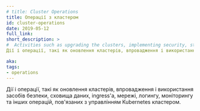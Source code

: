 ```yaml
---
# title: Cluster Operations
title: Операції з кластером
id: cluster-operations
date: 2019-05-12
full_link:
short_description: >
#  Activities such as upgrading the clusters, implementing security, storage, ingress, networking, logging and monitoring, and other operations involved in managing a Kubernetes cluster.
Дії і операції, такі як оновлення кластерів, впровадження і використання засобів безпеки, сховища даних, ingress'а, мережі, логингу, моніторингу та інших операцій, пов'язаних з управлінням Kubernetes кластером.

aka:
tags:
- operations
---
```

 <!-- Activities such as upgrading the clusters, implementing security, storage, ingress, networking, logging and monitoring, and other operations involved in managing a Kubernetes cluster. -->
Дії і операції, такі як оновлення кластерів, впровадження і використання засобів безпеки, сховища даних, ingress'а, мережі, логингу, моніторингу та інших операцій, пов'язаних з управлінням Kubernetes кластером.
